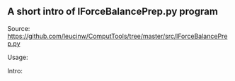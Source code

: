 ## A short intro of lForceBalancePrep.py program
Source: https://github.com/leucinw/ComputTools/tree/master/src/lForceBalancePrep.py

Usage:

Intro:

